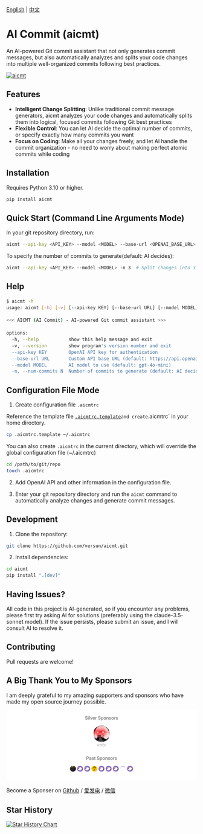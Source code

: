 [English](./README.md) | [中文](./README_CN.md)
# AI Commit (aicmt)

An AI-powered Git commit assistant that not only generates commit messages, but also automatically analyzes and splits your code changes into multiple well-organized commits following best practices.

[![aicmt](https://asciinema.org/a/695352.svg)](https://asciinema.org/a/695352/?autoplay=1)

## Features

- **Intelligent Change Splitting**: Unlike traditional commit message generators, aicmt analyzes your code changes and automatically splits them into logical, focused commits following Git best practices
- **Flexible Control**: You can let AI decide the optimal number of commits, or specify exactly how many commits you want
- **Focus on Coding**: Make all your changes freely, and let AI handle the commit organization - no need to worry about making perfect atomic commits while coding

## Installation

Requires Python 3.10 or higher.

```bash
pip install aicmt
```

## Quick Start (Command Line Arguments Mode)

In your git repository directory, run:
```bash
aicmt --api-key <API_KEY> --model <MODEL> --base-url <OPENAI_BASE_URL>
```

To specify the number of commits to generate(default: AI decides):
```bash
aicmt --api-key <API_KEY> --model <MODEL> -n 3  # Split changes into 3 commits
```

## Help
```bash
$ aicmt -h
usage: aicmt [-h] [-v] [--api-key KEY] [--base-url URL] [--model MODEL] [-n N]

<<< AICMT (AI Commit) - AI-powered Git commit assistant >>>

options:
  -h, --help           show this help message and exit
  -v, --version        show program's version number and exit
  --api-key KEY        OpenAI API key for authentication
  --base-url URL       Custom API base URL (default: https://api.openai.com/v1)
  --model MODEL        AI model to use (default: gpt-4o-mini)
  -n, --num-commits N  Number of commits to generate (default: AI decides)
```

## Configuration File Mode

1. Create configuration file `.aicmtrc`

Reference the template file [`.aicmtrc.template`](./.aicmtrc.template)` and create `.aicmtrc` in your home directory.
```bash
cp .aicmtrc.template ~/.aicmtrc
```
You can also create `.aicmtrc` in the current directory, which will override the global configuration file (~/.aicmtrc)
```bash
cd /path/to/git/repo
touch .aicmtrc
```

2. Add OpenAI API and other information in the configuration file.

3. Enter your git repository directory and run the `aicmt` command to automatically analyze changes and generate commit messages.

## Development

1. Clone the repository:
```bash
git clone https://github.com/versun/aicmt.git
```

2. Install dependencies:
```bash
cd aicmt
pip install ".[dev]"
```

## Having Issues?
All code in this project is AI-generated, so if you encounter any problems, please first try asking AI for solutions (preferably using the claude-3.5-sonnet model). 
If the issue persists, please submit an issue, and I will consult AI to resolve it.

## Contributing

Pull requests are welcome!

## A Big Thank You to My Sponsors
I am deeply grateful to my amazing supporters and sponsors who have made my open source journey possible.   
<p align="center">
  <a href="https://github.com/versun/sponsors/">
    <img src='https://raw.githubusercontent.com/versun/sponsors/main/sponsors.svg'/>
  </a>
</p>

Become a Sponser on [Github](https://github.com/sponsors/versun) / [爱发电](https://afdian.com/@versun) / [微信](https://github.com/versun/sponsors/blob/b11431cb1302a4605f8e92447aaa061cbe704b68/wechat.jpg)

## Star History

[![Star History Chart](https://api.star-history.com/svg?repos=versun/aicmt&type=Date)](https://star-history.com/#versun/aicmt&Date)